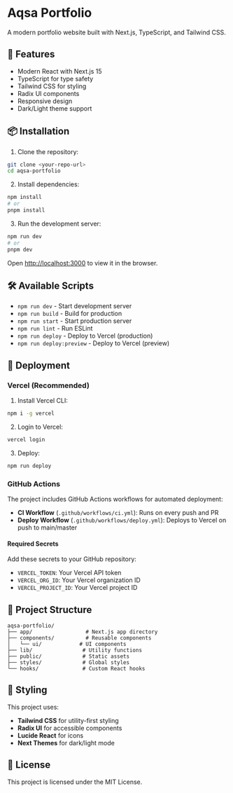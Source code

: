 # Aqsa Portfolio

A modern portfolio website built with Next.js, TypeScript, and Tailwind CSS.

## 🚀 Features

- Modern React with Next.js 15
- TypeScript for type safety
- Tailwind CSS for styling
- Radix UI components
- Responsive design
- Dark/Light theme support

## 📦 Installation

1. Clone the repository:
```bash
git clone <your-repo-url>
cd aqsa-portfolio
```

2. Install dependencies:
```bash
npm install
# or
pnpm install
```

3. Run the development server:
```bash
npm run dev
# or
pnpm dev
```

Open [http://localhost:3000](http://localhost:3000) to view it in the browser.

## 🛠️ Available Scripts

- `npm run dev` - Start development server
- `npm run build` - Build for production
- `npm run start` - Start production server
- `npm run lint` - Run ESLint
- `npm run deploy` - Deploy to Vercel (production)
- `npm run deploy:preview` - Deploy to Vercel (preview)

## 🚀 Deployment

### Vercel (Recommended)

1. Install Vercel CLI:
```bash
npm i -g vercel
```

2. Login to Vercel:
```bash
vercel login
```

3. Deploy:
```bash
npm run deploy
```

### GitHub Actions

The project includes GitHub Actions workflows for automated deployment:

- **CI Workflow** (`.github/workflows/ci.yml`): Runs on every push and PR
- **Deploy Workflow** (`.github/workflows/deploy.yml`): Deploys to Vercel on push to main/master

#### Required Secrets

Add these secrets to your GitHub repository:

- `VERCEL_TOKEN`: Your Vercel API token
- `VERCEL_ORG_ID`: Your Vercel organization ID
- `VERCEL_PROJECT_ID`: Your Vercel project ID

## 📁 Project Structure

```
aqsa-portfolio/
├── app/                 # Next.js app directory
├── components/          # Reusable components
│   └── ui/            # UI components
├── lib/                # Utility functions
├── public/             # Static assets
├── styles/             # Global styles
└── hooks/              # Custom React hooks
```

## 🎨 Styling

This project uses:
- **Tailwind CSS** for utility-first styling
- **Radix UI** for accessible components
- **Lucide React** for icons
- **Next Themes** for dark/light mode

## 📝 License

This project is licensed under the MIT License. 